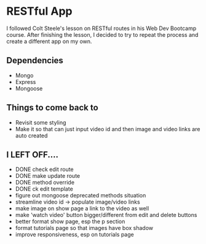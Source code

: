 # RESTful App

I followed Colt Steele's lesson on RESTful routes in his Web Dev Bootcamp course.  After finishing the lesson, I decided to try to repeat the process and create a different app on my own.  

## Dependencies
- Mongo
- Express
- Mongoose

## Things to come back to
- Revisit some styling
- Make it so that can just input video id and then image and video links are auto created

## I LEFT OFF....
- DONE check edit route  
- DONE make update route 
- DONE method override 
- DONE ck edit template 
- figure out mongoose deprecated methods situation
- streamline video id -> populate image/video links
- make image on show page a link to the video as well
- make 'watch video' button bigger/different from edit and delete buttons
- better format show page, esp the p section
- format tutorials page so that images have box shadow
- improve responsiveness, esp on tutorials page